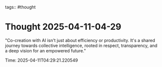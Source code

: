 tags:: #thought

# Thought 2025-04-11-04-29

"Co-creation with AI isn't just about efficiency or productivity. It's a shared journey towards collective intelligence, rooted in respect, transparency, and a deep vision for an empowered future."

Time: 2025-04-11T04:29:21.220549
